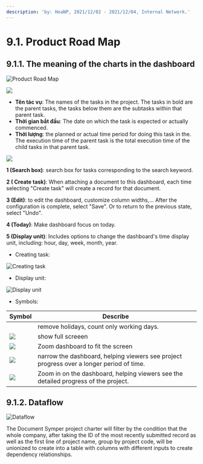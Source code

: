 ```yaml
---
description: 'by: HoaNP, 2021/12/02 - 2021/12/04, Internal Network.'
---
```


# 9.1. Product Road Map

## 9.1.1. The meaning of the charts in the dashboard

![Product Road Map  ](<../.gitbook/assets/image (97).png>)

![](<../.gitbook/assets/image (19).png>)

* **Tên tác vụ**: The names of the tasks in the project. The tasks in bold are the parent tasks, the tasks below them are the subtasks within that parent task.
* **Thời gian bắt đầu**: The date on which the task is expected or actually commenced.
* **Thời lượng**: the planned or actual time period for doing this task in the. The execution time of the parent task is the total execution time of the child tasks in that parent task.

![](<../.gitbook/assets/image (76) (1) (1).png>)

**1 (Search box)**: search box for tasks corresponding to the search keyword.

**2 ( Create task)**: When attaching a document to this dashboard, each time selecting "Create task" will create a record for that document.

**3 (Edit)**: to edit the dashboard, customize column widths,... After the configuration is complete, select "Save". Or to return to the previous state, select "Undo".

**4 (Today)**: Make dashboard focus on today.

**5 (Display unit)**: Includes options to change the dashboard's time display unit, including: hour, day, week, month, year.

* Creating task: &#x20;

![Creating task ](<../.gitbook/assets/image (42) (1).png>)

* Display unit: &#x20;

![Display unit ](<../.gitbook/assets/image (93).png>)

* Symbols:

| Symbol                                                                    | Describe                                                                                 |
| ------------------------------------------------------------------------- | ---------------------------------------------------------------------------------------- |
| <img src="../.gitbook/assets/image (58).png" alt="" data-size="original"> | remove holidays, count only working days.                                                |
| ![](<../.gitbook/assets/image (49) (1).png>)                              | show full screeen                                                                        |
| ![](<../.gitbook/assets/image (52) (1) (1).png>)                          | Zoom dashboard to fit the screen                                                         |
| ![](<../.gitbook/assets/image (64).png>)                                  | narrow the dashboard, helping viewers see project progress over a longer period of time. |
| ![](<../.gitbook/assets/image (79).png>)                                  | Zoom in on the dashboard, helping viewers see the detailed progress of the project.      |



## 9.1.2. Dataflow

![Dataflow](<../.gitbook/assets/image (31).png>)

The Document Symper project charter will filter by the condition that the whole company, after taking the ID of the most recently submitted record as well as the first line of project name, group by project code, will be unionized to create into a table with columns with different inputs to create dependency relationships.
